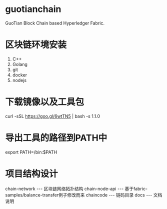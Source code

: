 # guotianchain
GuoTian Block Chain based Hyperledger Fabric.

# 区块链环境安装
1. C++
2. Golang
3. git
4. docker
5. nodejs


# 下载镜像以及工具包

curl -sSL https://goo.gl/6wtTN5 | bash -s 1.1.0


# 导出工具的路径到PATH中
export PATH=<path to download location>/bin:$PATH


# 项目结构设计
chain-network   --- 区块链网络拓扑结构
chain-node-api  --- 基于fabric-samples/balance-transfer例子修改而来
chaincode       --- 链码目录
docs            --- 文档说明  